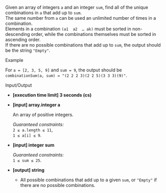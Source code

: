 
Given an array of integers  `a`  and an integer  `sum`, find all of the unique combinations in  `a`  that add up to  `sum`.  
The same number from  `a`  can be used an unlimited number of times in a combination.  
Elements in a combination  `(a1  a2  … ak)`  must be sorted in non-descending order, while the combinations themselves must be sorted in ascending order.  
If there are no possible combinations that add up to  `sum`, the output should be the string  `"Empty"`.

Example

For  `a = [2, 3, 5, 9]`  and  `sum = 9`, the output should be  
`combinationSum(a, sum) = "(2 2 2 3)(2 2 5)(3 3 3)(9)"`.

Input/Output

-   **[execution time limit] 3 seconds (cs)**
    
-   **[input] array.integer a**
    
    An array of positive integers.
    
    _Guaranteed constraints:_  
    `2 ≤ a.length ≤ 11`,  
    `1 ≤ a[i] ≤ 9`.
    
-   **[input] integer sum**
    
    _Guaranteed constraints:_  
    `1 ≤ sum ≤ 25`.
    
-   **[output] string**
    
    -   All possible combinations that add up to a given  `sum`, or  `"Empty"`  if there are no possible combinations.